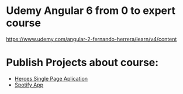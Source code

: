# Udemy Angular 6 from 0 to expert course
https://www.udemy.com/angular-2-fernando-herrera/learn/v4/content

# Publish Projects about course:

* [Heroes Single Page Aplication](https://mugan86.com/portfolio/udemy-course/angular/spa/)
* [Spotify App](https://mugan86.com/portfolio/udemy-course/angular/spotify/)
